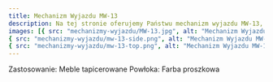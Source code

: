 ```yaml
---
title: Mechanizm Wyjazdu MW-13
description: Na tej stronie oferujemy Państwu mechanizm wyjazdu MW-13, pokryty farbą proszkową w kolorze czarnym. Mechanizm służy do szybkiego i prostego wysuwania ukrytej powierzchni mebli tapicerowanych typu kanapy.
images: [{ src: "mechanizmy-wyjazdu/MW-13.jpg", alt: "Mechanizm Wyjazdu MW-13" },
{ src: "mechanizmy-wyjazdu/mw-13-side.png", alt: "Mechanizm Wyjazdu MW-13" },
{ src: "mechanizmy-wyjazdu/mw-13-top.png", alt: "Mechanizm Wyjazdu MW-13" }]
---
```


Zastosowanie: Meble tapicerowane
Powłoka: Farba proszkowa
